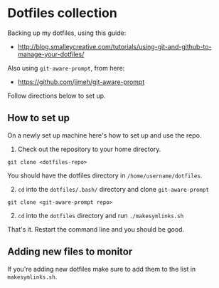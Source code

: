 # Dotfiles collection
Backing up my dotfiles, using this guide:

* http://blog.smalleycreative.com/tutorials/using-git-and-github-to-manage-your-dotfiles/

Also using `git-aware-prompt`, from here:

* https://github.com/jimeh/git-aware-prompt

Follow directions below to set up.

## How to set up
On a newly set up machine here's how to set up and use the repo.

1. Check out the repository to your home directory.

  `git clone <dotfiles-repo>`

  You should have the dotfiles directory in `/home/username/dotfiles`.

2. `cd` into the `dotfiles/.bash/` directory and clone `git-aware-prompt`

  `git clone <git-aware-prompt repo>`

2. `cd` into the `dotfiles` directory and run `./makesymlinks.sh`

That's it. Restart the command line and you should be good.

## Adding new files to monitor
If you're adding new dotfiles make sure to add them to the list in `makesymlinks.sh`.

